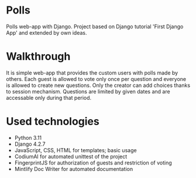 # Polls
Polls web-app with Django. Project based on Django tutorial 'First Django App' and extended by own ideas.
# Walkthrough
It is simple web-app that provides the custom users with polls made by others. Each guest is allowed to vote only once per question
and everyone is allowed to create new questions. Only the creator can add choices thanks to session mechanism. Questions are limited
by given dates and are accessable only during that period. 
# Used technologies
- Python 3.11
- Django 4.2.7
- JavaScript, CSS, HTML for templates; basic usage
- CodiumAI for automated unittest of the project
- FingerprintJS for authorization of guests and restriction of voting
- Mintlify Doc Writer for automated documentation
